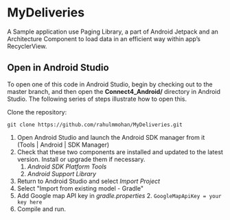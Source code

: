 # MyDeliveries
A Sample application use Paging Library, a part of Android Jetpack and an Architecture Component to load data in an efficient way within app’s RecyclerView.

## Open in Android Studio
To open one of this code in Android Studio, begin by checking out to the master branch, and then open the **Connect4_Android/** directory in Android Studio. The following series of steps illustrate how to open this.
 
Clone the repository:
 
```
git clone https://github.com/rahulmmohan/MyDeliveries.git
```
 
1. Open Android Studio and launch the Android SDK manager from it (Tools | Android | SDK Manager)
1. Check that these two components are installed and updated to the latest version. Install or upgrade
   them if necessary.
   1. *Android SDK Platform Tools*
   2. *Android Support Library*
1. Return to Android Studio and select *Import Project*
1. Select "Import from existing model - Gradle"
1. Add Google map API key in *gradle.properties* 
   2. ```GoogleMapApiKey = your key here ```
1. Compile and run.
